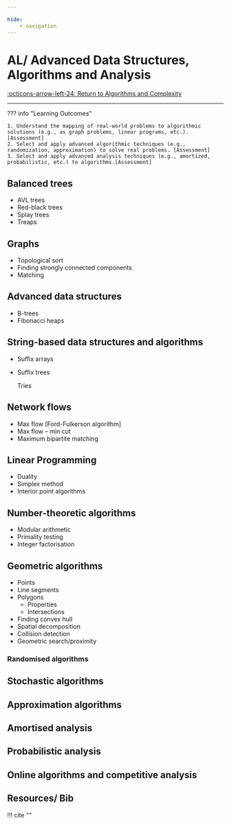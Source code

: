 ```yaml
---

hide:
    - navigation
---
```

# AL/ Advanced Data Structures, Algorithms and Analysis

[:octicons-arrow-left-24: Return to Algorithms and Complexity](/Knowledge-Notebook/Algorithms-Complexity/)

---

??? info "Learning Outcomes"

    1. Understand the mapping of real-world problems to algorithmic solutions (e.g., as graph problems, linear programs, etc.). [Assessment]
    2. Select and apply advanced algorithmic techniques (e.g., randomization, approximation) to solve real problems. [Assessment]
    3. Select and apply advanced analysis techniques (e.g., amortized, probabilistic, etc.) to algorithms.[Assessment]  

## Balanced trees

- AVL trees
- Red-black trees
- Splay trees
- Treaps

## Graphs

- Topological sort
- Finding strongly connected components
- Matching

## Advanced data structures

- B-trees
- Fibonacci heaps

## String-based data structures and algorithms

- Suffix arrays

- Suffix trees
  
  Tries

## Network flows

- Max flow [Ford-Fulkerson algorithm]
- Max flow – min cut
- Maximum bipartite matching

## Linear Programming

- Duality
- Simplex method
- Interior point algorithms

## Number-theoretic algorithms

- Modular arithmetic
- Primality testing
- Integer factorisation

## Geometric algorithms

- Points
- Line segments
- Polygons
  - Properties
  - Intersections
- Finding convex hull
- Spatial decomposition
- Collision detection
- Geometric search/proximity

### Randomised algorithms

## Stochastic algorithms

## Approximation algorithms

## Amortised analysis

## Probabilistic analysis

## Online algorithms and competitive analysis

## Resources/ Bib

!!! cite ""